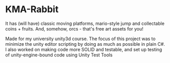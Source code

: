 # KMA-Rabbit
It has (will have) classic moving platforms, mario-style jump and collectable coins + fruits. 
And, somehow, orcs - that's free art assets for you!

Made for my university unity3d course.
The focus of this project was to minimize the unity editor scripting by doing as much as possible in plain C#.
I also worked on making code more SOLID and testable, and set up testing of unity-engine-bound code using Unity Test Tools
